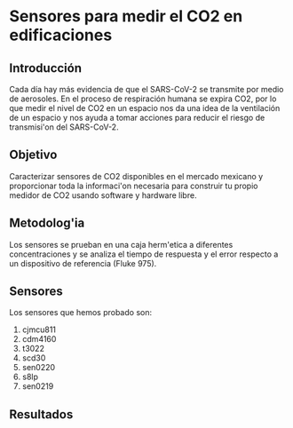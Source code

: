 # Sensores para medir el CO2 en edificaciones


## Introducción

Cada día hay más evidencia de que el SARS-CoV-2 se transmite por medio de aerosoles. 
En el proceso de respiración humana se expira CO2,  por lo que medir
el nivel de CO2 en un espacio nos da una idea de la ventilación de un espacio
y nos ayuda a tomar acciones para 
reducir el riesgo de transmisi'on del SARS-CoV-2.


## Objetivo
Caracterizar sensores de CO2 disponibles en el mercado mexicano y proporcionar
toda la informaci'on necesaria para construir tu propio medidor de CO2 usando
software y hardware libre.

## Metodolog'ia
Los sensores se prueban en una caja herm'etica a diferentes concentraciones y
se analiza el tiempo de respuesta y el error respecto a un dispositivo
de referencia (Fluke 975).

## Sensores

Los sensores que hemos probado son:

1. cjmcu811
2. cdm4160
3. t3022
4. scd30
5. sen0220
6. s8lp
7. sen0219

## Resultados



